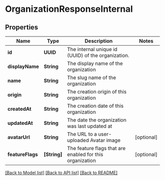# OrganizationResponseInternal

## Properties
Name | Type | Description | Notes
------------ | ------------- | ------------- | -------------
**id** | **UUID** | The internal unique id (UUID) of the organization. | 
**displayName** | **String** | The display name of the organization | 
**name** | **String** | The slug name of the organization | 
**origin** | **String** | The creation origin of this organization | 
**createdAt** | **String** | The creation date of this organization | 
**updatedAt** | **String** | The date the organization was last updated at | 
**avatarUrl** | **String** | The URL to a user-uploaded Avatar image | [optional] 
**featureFlags** | **[String]** | The feature flags that are enabled for this organization | [optional] 

[[Back to Model list]](../README.md#documentation-for-models) [[Back to API list]](../README.md#documentation-for-api-endpoints) [[Back to README]](../README.md)


